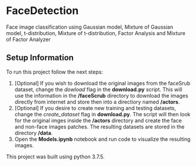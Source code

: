 # FaceDetection
Face image classification using Gaussian model, Mixture of Gaussian model, t-distribution, Mixture of t-distribution, Factor Analysis and Mixture of Factor Analyzer

## Setup Information
To run this project follow the next steps:

1. [Optional] If you wish to download the original images from the faceSrub dataset, change the *dowload* flag in the **download.py** script. This will use the information in the **/faceScrub** directory to download the images directly from internet and store then into a directiory named **/actors**.
2. [Optional] If you desire to create new training and testing datasets, change the *create_dataset* flag in **download.py**. The script will then look for the original imges inside the **/actors** directory and create the face and non-face images patches. The resulting datasets are stored in the directory **/data**.
3. Open the **Models.ipynb** notebook and run code to visualize the resulting images. 

This project was built using python 3.7.5.
